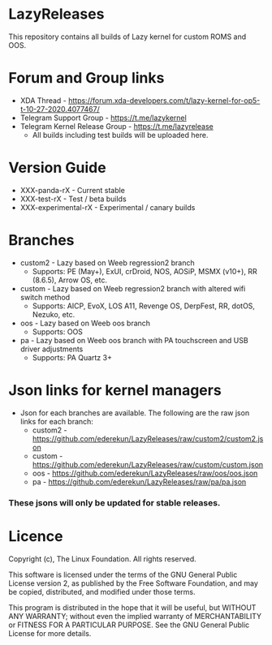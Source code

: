 # LazyReleases
This repository contains all builds of Lazy kernel for custom ROMS and OOS.

# Forum and Group links
- XDA Thread - https://forum.xda-developers.com/t/lazy-kernel-for-op5-t-10-27-2020.4077467/
- Telegram Support Group - https://t.me/lazykernel
- Telegram Kernel Release Group - https://t.me/lazyrelease
  - All builds including test builds will be uploaded here.

# Version Guide
- XXX-panda-rX - Current stable
- XXX-test-rX - Test / beta builds
- XXX-experimental-rX - Experimental / canary builds

# Branches
- custom2 - Lazy based on Weeb regression2 branch
  - Supports: PE (May+), ExUI, crDroid, NOS, AOSiP, MSMX (v10+), RR (8.6.5), Arrow OS, etc.
- custom - Lazy based on Weeb regression2 branch with altered wifi switch method
  - Supports: AICP, EvoX, LOS A11, Revenge OS, DerpFest, RR, dotOS, Nezuko, etc.
- oos - Lazy based on Weeb oos branch
  - Supports: OOS
- pa - Lazy based on Weeb oos branch with PA touchscreen and USB driver adjustments
  - Supports: PA Quartz 3+

# Json links for kernel managers
- Json for each branches are available. The following are the raw json links for each branch:
  - custom2 - https://github.com/ederekun/LazyReleases/raw/custom2/custom2.json
  - custom - https://github.com/ederekun/LazyReleases/raw/custom/custom.json
  - oos - https://github.com/ederekun/LazyReleases/raw/oos/oos.json
  - pa - https://github.com/ederekun/LazyReleases/raw/pa/pa.json

### These jsons will only be updated for stable releases.

# Licence
Copyright (c), The Linux Foundation. All rights reserved.

 This software is licensed under the terms of the GNU General Public
 License version 2, as published by the Free Software Foundation, and
 may be copied, distributed, and modified under those terms.

 This program is distributed in the hope that it will be useful,
 but WITHOUT ANY WARRANTY; without even the implied warranty of
 MERCHANTABILITY or FITNESS FOR A PARTICULAR PURPOSE. See the
 GNU General Public License for more details.
